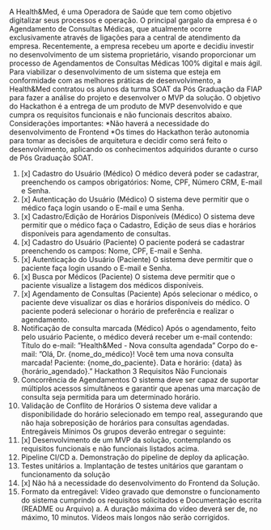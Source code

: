 A Health&Med, é uma Operadora de Saúde que tem como objetivo digitalizar
seus processos e operação. O principal gargalo da empresa é o Agendamento
de Consultas Médicas, que atualmente ocorre exclusivamente através de
ligações para a central de atendimento da empresa.
Recentemente, a empresa recebeu um aporte e decidiu investir no
desenvolvimento de um sistema proprietário, visando proporcionar um
processo de Agendamentos de Consultas Médicas 100% digital e mais ágil.
Para viabilizar o desenvolvimento de um sistema que esteja em conformidade
com as melhores práticas de desenvolvimento, a Health&Med contratou os
alunos da turma SOAT da Pós Graduação da FIAP para fazer a análise do
projeto e desenvolver o MVP da solução.
O objetivo do Hackathon é a entrega de um produto de MVP desenvolvido e
que cumpra os requisitos funcionais e não funcionais descritos abaixo.
Considerações importantes:
*Não haverá a necessidade do desenvolvimento de Frontend
*Os times do Hackathon terão autonomia para tomar as decisões de
arquitetura e decidir como será feito o desenvolvimento, aplicando os
conhecimentos adquiridos durante o curso de Pós Graduação SOAT.

1. [x] Cadastro do Usuário (Médico)
       O médico deverá poder se cadastrar, preenchendo os campos
       obrigatórios: Nome, CPF, Número CRM, E-mail e Senha.
2. [x] Autenticação do Usuário (Médico)
       O sistema deve permitir que o médico faça login usando o E-mail e uma
       Senha.
3. [x] Cadastro/Edição de Horários Disponíveis (Médico)
       O sistema deve permitir que o médico faça o Cadastro, Edição de seus
       dias e horários disponíveis para agendamento de consultas.
4. [x] Cadastro do Usuário (Paciente)
       O paciente poderá se cadastrar preenchendo os campos: Nome, CPF,
       E-mail e Senha.
5. [x] Autenticação do Usuário (Paciente)
       O sistema deve permitir que o paciente faça login usando o E-mail e
       Senha.
6. [x] Busca por Médicos (Paciente)
       O sistema deve permitir que o paciente visualize a listagem dos
       médicos disponíveis.
7. [x] Agendamento de Consultas (Paciente)
       Após selecionar o médico, o paciente deve visualizar os dias e horários
       disponíveis do médico.
       O paciente poderá selecionar o horário de preferência e realizar o
       agendamento.
8. Notificação de consulta marcada (Médico)
   Após o agendamento, feito pelo usuário Paciente, o médico deverá
   receber um e-mail contendo:
   Título do e-mail:
   ”Health&Med - Nova consulta agendada”
   Corpo do e-mail:
   ”Olá, Dr. {nome_do_médico}!
   Você tem uma nova consulta marcada!
   Paciente: {nome_do_paciente}.
   Data e horário: {data} às {horário_agendado}.”
   Hackathon 3
   Requisitos Não Funcionais
9. Concorrência de Agendamentos
   O sistema deve ser capaz de suportar múltiplos acessos simultâneos e
   garantir que apenas uma marcação de consulta seja permitida para um
   determinado horário.
10. Validação de Conflito de Horários
    O sistema deve validar a disponibilidade do horário selecionado em
    tempo real, assegurando que não haja sobreposição de horários para
    consultas agendadas.
    Entregáveis Mínimos
    Os grupos deverão entregar o seguinte:
11. [x] Desenvolvimento de um MVP da solução, contemplando os requisitos
        funcionais e não funcionais listados acima.
12. Pipeline CI/CD
    a. Demonstração do pipeline de deploy da aplicação.
13. Testes unitários
    a. Implantação de testes unitários que garantam o funcionamento da
    solução
14. [x] Não há a necessidade do desenvolvimento do Frontend da Solução.
15. Formato da entregável: Vídeo gravado que demonstre o funcionamento do
    sistema cumprindo os requisitos solicitados e Documentação escrita
    (README ou Arquivo)
    a. A duração máxima do vídeo deverá ser de, no máximo, 10 minutos.
    Vídeos mais longos não serão corrigidos.
